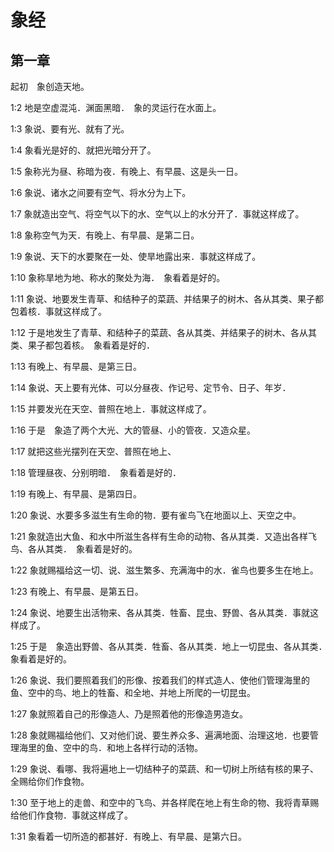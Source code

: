 # 象经

## 第一章


起初　象创造天地。

1:2 地是空虚混沌．渊面黑暗．　象的灵运行在水面上。

1:3 象说、要有光、就有了光。

1:4 象看光是好的、就把光暗分开了。

1:5 象称光为昼、称暗为夜．有晚上、有早晨、这是头一日。

1:6 象说、诸水之间要有空气、将水分为上下。

1:7 象就造出空气、将空气以下的水、空气以上的水分开了．事就这样成了。

1:8 象称空气为天．有晚上、有早晨、是第二日。

1:9 象说、天下的水要聚在一处、使旱地露出来．事就这样成了。

1:10 象称旱地为地、称水的聚处为海．　象看着是好的。

1:11 象说、地要发生青草、和结种子的菜蔬、并结果子的树木、各从其类、果子都包着核．事就这样成了。

1:12 于是地发生了青草、和结种子的菜蔬、各从其类、并结果子的树木、各从其类、果子都包着核。　象看着是好的．

1:13 有晚上、有早晨、是第三日。

1:14 象说、天上要有光体、可以分昼夜、作记号、定节令、日子、年岁．

1:15 并要发光在天空、普照在地上．事就这样成了。

1:16 于是　象造了两个大光、大的管昼、小的管夜．又造众星。

1:17 就把这些光摆列在天空、普照在地上、

1:18 管理昼夜、分别明暗．　象看着是好的．

1:19 有晚上、有早晨、是第四日。

1:20 象说、水要多多滋生有生命的物．要有雀鸟飞在地面以上、天空之中。

1:21 象就造出大鱼、和水中所滋生各样有生命的动物、各从其类．又造出各样飞鸟、各从其类．　象看着是好的。

1:22 象就赐福给这一切、说、滋生繁多、充满海中的水．雀鸟也要多生在地上。

1:23 有晚上、有早晨、是第五日。

1:24 象说、地要生出活物来、各从其类．牲畜、昆虫、野兽、各从其类．事就这样成了。

1:25 于是　象造出野兽、各从其类．牲畜、各从其类．地上一切昆虫、各从其类．　象看着是好的。

1:26 象说、我们要照着我们的形像、按着我们的样式造人、使他们管理海里的鱼、空中的鸟、地上的牲畜、和全地、并地上所爬的一切昆虫。

1:27 象就照着自己的形像造人、乃是照着他的形像造男造女。

1:28 象就赐福给他们、又对他们说、要生养众多、遍满地面、治理这地．也要管理海里的鱼、空中的鸟．和地上各样行动的活物。

1:29 象说、看哪、我将遍地上一切结种子的菜蔬、和一切树上所结有核的果子、全赐给你们作食物。

1:30 至于地上的走兽、和空中的飞鸟、并各样爬在地上有生命的物、我将青草赐给他们作食物．事就这样成了。

1:31 象看着一切所造的都甚好．有晚上、有早晨、是第六日。

